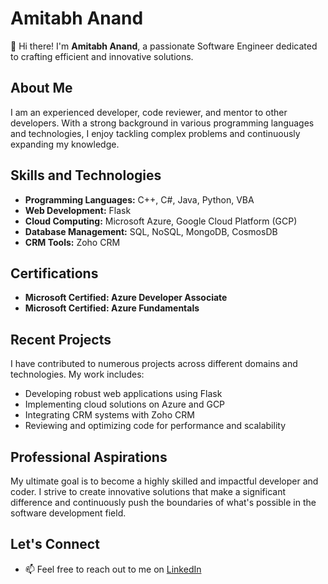 # Amitabh Anand

👋 Hi there! I'm **Amitabh Anand**, a passionate Software Engineer dedicated to crafting efficient and innovative solutions.

## About Me
I am an experienced developer, code reviewer, and mentor to other developers. With a strong background in various programming languages and technologies, I enjoy tackling complex problems and continuously expanding my knowledge.

## Skills and Technologies
- **Programming Languages:** C++, C#, Java, Python, VBA
- **Web Development:** Flask
- **Cloud Computing:** Microsoft Azure, Google Cloud Platform (GCP)
- **Database Management:** SQL, NoSQL, MongoDB, CosmosDB
- **CRM Tools:** Zoho CRM

## Certifications
- **Microsoft Certified: Azure Developer Associate**
- **Microsoft Certified: Azure Fundamentals**

## Recent Projects
I have contributed to numerous projects across different domains and technologies. My work includes:
- Developing robust web applications using Flask
- Implementing cloud solutions on Azure and GCP
- Integrating CRM systems with Zoho CRM
- Reviewing and optimizing code for performance and scalability

## Professional Aspirations
My ultimate goal is to become a highly skilled and impactful developer and coder. I strive to create innovative solutions that make a significant difference and continuously push the boundaries of what's possible in the software development field.

## Let's Connect
- 📫 Feel free to reach out to me on [LinkedIn](https://www.linkedin.com/in/amitabhanand04/)

<!---
AmitabhAnand04/AmitabhAnand04 is a ✨ special ✨ repository because its `README.md` (this file) appears on your GitHub profile.
You can click the Preview link to take a look at your changes.
--->
